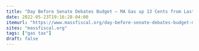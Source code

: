 ```yaml
---
title: "Day Before Senate Debates Budget – MA Gas up 13 Cents from Last Week"
date: 2022-05-23T19:16:28-04:00
itemurl: "https://www.massfiscal.org/day-before-senate-debates-budget-ma_gas-up-13-cents"
sites: "massfiscal.org"
tags: ["gas tax"]
draft: false
---
```


